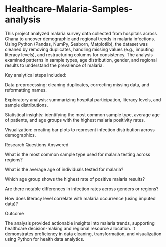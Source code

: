 # Healthcare-Malaria-Samples-analysis
This project analyzed malaria survey data collected from hospitals across Ghana to uncover demographic and regional trends in malaria infections. Using Python (Pandas, NumPy, Seaborn, Matplotlib), the dataset was cleaned by removing duplicates, handling missing values (e.g., imputing literacy levels), and restructuring columns for consistency. The analysis examined patterns in sample types, age distribution, gender, and regional results to understand the prevalence of malaria.

Key analytical steps included:

Data preprocessing: cleaning duplicates, correcting missing data, and reformatting names.

Exploratory analysis: summarizing hospital participation, literacy levels, and sample distributions.

Statistical insights: identifying the most common sample type, average age of patients, and age groups with the highest malaria positivity rates.

Visualization: creating bar plots to represent infection distribution across demographics.

Research Questions Answered

What is the most common sample type used for malaria testing across regions?

What is the average age of individuals tested for malaria?

Which age group shows the highest rate of positive malaria results?

Are there notable differences in infection rates across genders or regions?

How does literacy level correlate with malaria occurrence (using imputed data)?

Outcome

The analysis provided actionable insights into malaria trends, supporting healthcare decision-making and regional resource allocation. It demonstrates proficiency in data cleaning, transformation, and visualization using Python for health data analytics.
